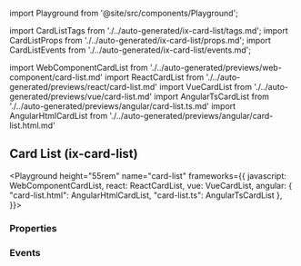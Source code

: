 import Playground from '@site/src/components/Playground';

import CardListTags from './../auto-generated/ix-card-list/tags.md';
import CardListProps from './../auto-generated/ix-card-list/props.md';
import CardListEvents from './../auto-generated/ix-card-list/events.md';

import WebComponentCardList from './../auto-generated/previews/web-component/card-list.md'
import ReactCardList from './../auto-generated/previews/react/card-list.md'
import VueCardList from './../auto-generated/previews/vue/card-list.md'
import AngularTsCardList from './../auto-generated/previews/angular/card-list.ts.md'
import AngularHtmlCardList from './../auto-generated/previews/angular/card-list.html.md'

## Card List (ix-card-list)

<CardListTags />

<Playground
height="55rem"
name="card-list"
frameworks={{
  javascript: WebComponentCardList,
  react: ReactCardList,
  vue: VueCardList,
  angular: {
    "card-list.html": AngularHtmlCardList,
    "card-list.ts": AngularTsCardList
  },
}}>
</Playground>

### Properties

<CardListProps />

### Events

<CardListEvents />
